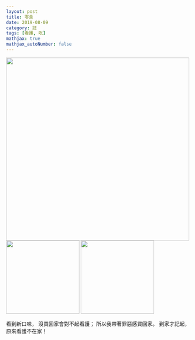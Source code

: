 ```yaml
---
layout: post
title: 零食
date: 2019-08-09
category: 誌 
tags: [看護, 吃]
mathjax: true
mathjax_autoNumber: false
---
```


<img src="https://doltegg.github.io/blog/assets/images/2019/snack.jpg" style="width:500px"/>
<img src="https://doltegg.github.io/blog/assets/images/2019/snack1.jpg" style="width:200px"/>
<img src="https://doltegg.github.io/blog/assets/images/2019/snack2.jpg" style="width:200px"/>

看到新口味，
沒買回家會對不起看護；
所以我帶著罪惡感買回家。
到家才記起，
原來看護不在家！
